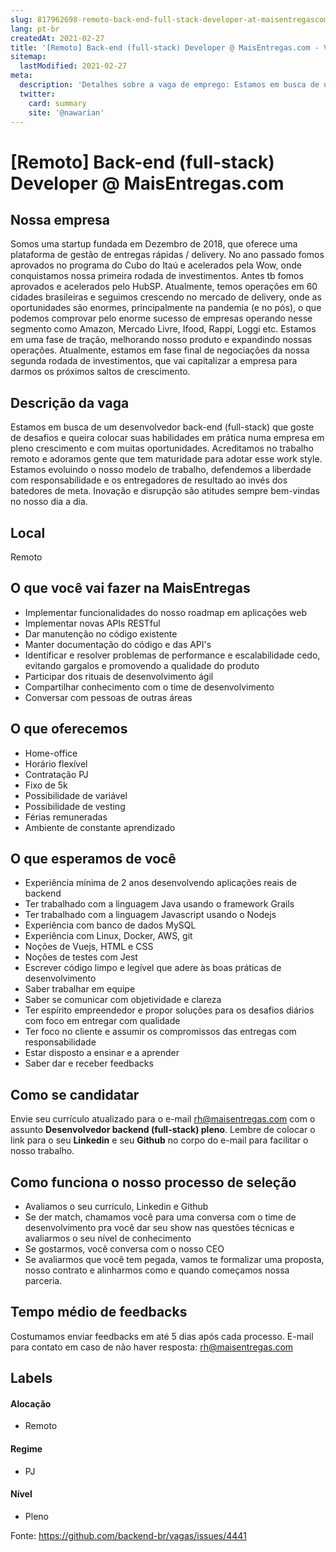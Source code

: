 ```yaml
---
slug: 817962698-remoto-back-end-full-stack-developer-at-maisentregascom
lang: pt-br
createdAt: 2021-02-27
title: '[Remoto] Back-end (full-stack) Developer @ MaisEntregas.com - Vaga de Emprego'
sitemap:
  lastModified: 2021-02-27
meta:
  description: 'Detalhes sobre a vaga de emprego: Estamos em busca de um desenvolvedor back-end (full-stack) que goste de desafios e queira colocar suas habilidades em prática numa empresa em pleno crescimento e com muitas oportunidades. Acreditamos no trabalho remoto e adoramos gente que tem maturidade para adotar esse work style. Estamos evoluindo o nosso modelo de trabalho, defendemos a liberdade com responsabilidade e os entregadores de resultado ao invés dos batedores de meta. Inovação e disrupção são atitudes sempre bem-vindas no nosso dia a dia.'
  twitter:
    card: summary
    site: '@nawarian'
---
```


# [Remoto] Back-end (full-stack) Developer @ MaisEntregas.com

## Nossa empresa

Somos uma startup fundada em Dezembro de 2018, que oferece uma plataforma de gestão de entregas rápidas / delivery. No ano passado fomos aprovados no programa do Cubo do Itaú e acelerados pela Wow, onde conquistamos nossa primeira rodada de investimentos. Antes tb fomos aprovados e acelerados pelo HubSP. Atualmente, temos operações em 60 cidades brasileiras e seguimos crescendo no mercado de delivery, onde as oportunidades são enormes, principalmente na pandemia (e no pós), o que podemos comprovar pelo enorme sucesso de empresas operando nesse segmento como Amazon, Mercado Livre, Ifood, Rappi, Loggi etc. Estamos em uma fase de tração, melhorando nosso produto e expandindo nossas operações. Atualmente, estamos em fase final de negociações da nossa segunda rodada de investimentos, que vai capitalizar a empresa para darmos os próximos saltos de crescimento.

## Descrição da vaga

Estamos em busca de um desenvolvedor back-end (full-stack) que goste de desafios e queira colocar suas habilidades em prática numa empresa em pleno crescimento e com muitas oportunidades. Acreditamos no trabalho remoto e adoramos gente que tem maturidade para adotar esse work style. Estamos evoluindo o nosso modelo de trabalho, defendemos a liberdade com responsabilidade e os entregadores de resultado ao invés dos batedores de meta. Inovação e disrupção são atitudes sempre bem-vindas no nosso dia a dia.

## Local

Remoto

## O que você vai fazer na MaisEntregas

- Implementar funcionalidades do nosso roadmap em aplicações web
- Implementar novas APIs RESTful
- Dar manutenção no código existente
- Manter documentação do código e das API's 
- Identificar e resolver problemas de performance e escalabilidade cedo, evitando gargalos e promovendo a qualidade do produto
- Participar dos rituais de desenvolvimento ágil
- Compartilhar conhecimento com o time de desenvolvimento
- Conversar com pessoas de outras áreas

## O que oferecemos

- Home-office
- Horário flexível
- Contratação PJ
- Fixo de 5k
- Possibilidade de variável
- Possibilidade de vesting
- Férias remuneradas
- Ambiente de constante aprendizado

## O que esperamos de você

- Experiência mínima de 2 anos desenvolvendo aplicações reais de backend
- Ter trabalhado com a linguagem Java usando o framework Grails
- Ter trabalhado com a linguagem Javascript usando o Nodejs
- Experiência com banco de dados MySQL
- Experiência com Linux, Docker, AWS, git
- Noções de Vuejs, HTML e CSS
- Noções de testes com Jest
- Escrever código limpo e legível que adere às boas práticas de desenvolvimento
- Saber trabalhar em equipe
- Saber se comunicar com objetividade e clareza
- Ter espírito empreendedor e propor soluções para os desafios diários com foco em entregar com qualidade
- Ter foco no cliente e assumir os compromissos das entregas com responsabilidade
- Estar disposto a ensinar e a aprender
- Saber dar e receber feedbacks

## Como se candidatar

Envie seu currículo atualizado para o e-mail rh@maisentregas.com com o assunto **Desenvolvedor backend (full-stack) pleno**. Lembre de colocar o link para o seu **Linkedin** e seu **Github** no corpo do e-mail para facilitar o nosso trabalho.

## Como funciona o nosso processo de seleção 

- Avaliamos o seu currículo, Linkedin e Github
- Se der match, chamamos você para uma conversa com o time de desenvolvimento pra você dar seu show nas questões técnicas e avaliarmos o seu nível de conhecimento
- Se gostarmos, você conversa com o nosso CEO
- Se avaliarmos que você tem pegada, vamos te formalizar uma proposta, nosso contrato e alinharmos como e quando começamos nossa parceria.

## Tempo médio de feedbacks

Costumamos enviar feedbacks em até 5 dias após cada processo.
E-mail para contato em caso de não haver resposta: rh@maisentregas.com

## Labels

#### Alocação
- Remoto

#### Regime
- PJ

#### Nível
- Pleno

Fonte: https://github.com/backend-br/vagas/issues/4441